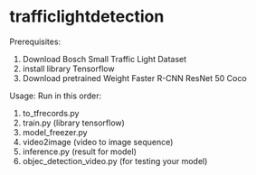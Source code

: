 # trafficlightdetection
Prerequisites:
1. Download Bosch Small Traffic Light Dataset 
1. install library Tensorflow 
2. Download pretrained Weight Faster R-CNN ResNet 50 Coco


Usage:
Run in this order:

1. to_tfrecords.py
2. train.py (library tensorflow)
3. model_freezer.py 
4. video2image (video to image sequence)
5. inference.py (result for model)
6. objec_detection_video.py (for testing your model) 
